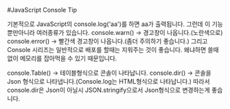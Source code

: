 #JavaScript Console Tip

기본적으로 JavaScript의 console.log('aa')를 하면 aa가 출력됩니다.
그런데 이 기능 뿐만아니라 여러종류가 있습니다.
console.warn() -> 경고창이 나옵니다.(노란색으로)
console.error() -> 빨간색 경고창이 나옵니다.(좀더 주의하기 좋습니다.)
그리고 Console 시리즈는 일반적으로 배포를 할때는 지워주는 것이 좋습니다. 왜냐하면 쓸때없이 메모리를 잡아먹을 수 있기 때문입니다.

console.Table() -> 테이블형식으로 콘솔이 나타납니다.
console.dir() -> 콘솔을 Json 형식으로 나타냅니다.(Console.log는 HTML형식으로 나타납니다.)
따라서 console.dir은 Json이 아닐시 JSON.stringify으로서 Json형식으로 변경하는게 좋습니다.